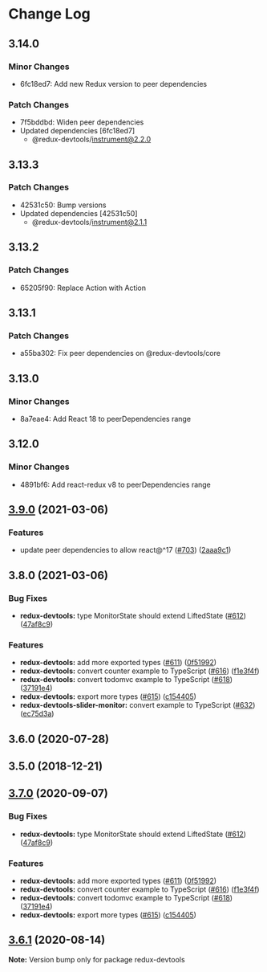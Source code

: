 # Change Log

## 3.14.0

### Minor Changes

- 6fc18ed7: Add new Redux version to peer dependencies

### Patch Changes

- 7f5bddbd: Widen peer dependencies
- Updated dependencies [6fc18ed7]
  - @redux-devtools/instrument@2.2.0

## 3.13.3

### Patch Changes

- 42531c50: Bump versions
- Updated dependencies [42531c50]
  - @redux-devtools/instrument@2.1.1

## 3.13.2

### Patch Changes

- 65205f90: Replace Action<unknown> with Action<string>

## 3.13.1

### Patch Changes

- a55ba302: Fix peer dependencies on @redux-devtools/core

## 3.13.0

### Minor Changes

- 8a7eae4: Add React 18 to peerDependencies range

## 3.12.0

### Minor Changes

- 4891bf6: Add react-redux v8 to peerDependencies range

## [3.9.0](https://github.com/reduxjs/redux-devtools/compare/@redux-devtools/core@3.8.0...@redux-devtools/core@3.9.0) (2021-03-06)

### Features

- update peer dependencies to allow react@^17 ([#703](https://github.com/reduxjs/redux-devtools/issues/703)) ([2aaa9c1](https://github.com/reduxjs/redux-devtools/commit/2aaa9c10a383e3a7ab20b3ab14639781fd7bb2eb))

## 3.8.0 (2021-03-06)

### Bug Fixes

- **redux-devtools:** type MonitorState should extend LiftedState ([#612](https://github.com/reduxjs/redux-devtools/issues/612)) ([47af8c9](https://github.com/reduxjs/redux-devtools/commit/47af8c98ce87fa115d093e2c578a0cd48c058792))

### Features

- **redux-devtools:** add more exported types ([#611](https://github.com/reduxjs/redux-devtools/issues/611)) ([0f51992](https://github.com/reduxjs/redux-devtools/commit/0f51992b0bac12c1334966e8f99a66681bdae8d6))
- **redux-devtools:** convert counter example to TypeScript ([#616](https://github.com/reduxjs/redux-devtools/issues/616)) ([f1e3f4f](https://github.com/reduxjs/redux-devtools/commit/f1e3f4f8340dea288de5229006acf9dc1ef1cccf))
- **redux-devtools:** convert todomvc example to TypeScript ([#618](https://github.com/reduxjs/redux-devtools/issues/618)) ([37191e4](https://github.com/reduxjs/redux-devtools/commit/37191e46e600cd9ac2839f0687efb347fc4ef7c1))
- **redux-devtools:** export more types ([#615](https://github.com/reduxjs/redux-devtools/issues/615)) ([c154405](https://github.com/reduxjs/redux-devtools/commit/c154405c6c2448743040d0d7cfa9e8463b647a14))
- **redux-devtools-slider-monitor:** convert example to TypeScript ([#632](https://github.com/reduxjs/redux-devtools/issues/632)) ([ec75d3a](https://github.com/reduxjs/redux-devtools/commit/ec75d3a4b62d0f4b8d52a739a7727142421cc261))

## 3.6.0 (2020-07-28)

## 3.5.0 (2018-12-21)

## [3.7.0](https://github.com/reduxjs/redux-devtools/compare/redux-devtools@3.6.1...redux-devtools@3.7.0) (2020-09-07)

### Bug Fixes

- **redux-devtools:** type MonitorState should extend LiftedState ([#612](https://github.com/reduxjs/redux-devtools/issues/612)) ([47af8c9](https://github.com/reduxjs/redux-devtools/commit/47af8c98ce87fa115d093e2c578a0cd48c058792))

### Features

- **redux-devtools:** add more exported types ([#611](https://github.com/reduxjs/redux-devtools/issues/611)) ([0f51992](https://github.com/reduxjs/redux-devtools/commit/0f51992b0bac12c1334966e8f99a66681bdae8d6))
- **redux-devtools:** convert counter example to TypeScript ([#616](https://github.com/reduxjs/redux-devtools/issues/616)) ([f1e3f4f](https://github.com/reduxjs/redux-devtools/commit/f1e3f4f8340dea288de5229006acf9dc1ef1cccf))
- **redux-devtools:** convert todomvc example to TypeScript ([#618](https://github.com/reduxjs/redux-devtools/issues/618)) ([37191e4](https://github.com/reduxjs/redux-devtools/commit/37191e46e600cd9ac2839f0687efb347fc4ef7c1))
- **redux-devtools:** export more types ([#615](https://github.com/reduxjs/redux-devtools/issues/615)) ([c154405](https://github.com/reduxjs/redux-devtools/commit/c154405c6c2448743040d0d7cfa9e8463b647a14))

## [3.6.1](https://github.com/reduxjs/redux-devtools/compare/redux-devtools@3.6.0...redux-devtools@3.6.1) (2020-08-14)

**Note:** Version bump only for package redux-devtools
